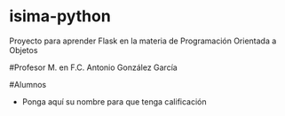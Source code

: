 # isima-python
Proyecto para aprender Flask en la materia de Programación Orientada a Objetos

#Profesor
M. en F.C. Antonio González García

#Alumnos
- Ponga aquí su nombre para que tenga calificación